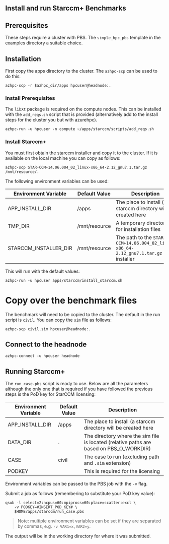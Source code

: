 ## Install and run Starccm+ Benchmarks

## Prerequisites

These steps require a cluster with PBS.  The `simple_hpc_pbs` template in the examples directory a suitable choice.

## Installation

First copy the apps directory to the cluster.  The `azhpc-scp` can be used to do this:

```
azhpc-scp -r $azhpc_dir/apps hpcuser@headnode:.
```

### Install Prerequisites

The `libXt` package is required on the compute nodes.  This can be installed with the `add_reqs.sh` script that is provided (alternatively add to the install steps for the cluster you but with azurehpc).

```
azhpc-run -u hpcuser -n compute ~/apps/starccm/scripts/add_reqs.sh 
```

### Install Starccm+

You must first obtain the starccm installer and copy it to the cluster.  If it is available on the local machine you can copy as follows:

```
azhpc-scp STAR-CCM+14.06.004_02_linux-x86_64-2.12_gnu7.1.tar.gz /mnt/resource/.
```

The following environment variables can be used:

| Environment Variable  | Default Value | Description                                                                       |
|-----------------------|---------------|-----------------------------------------------------------------------------------|
| APP_INSTALL_DIR       | /apps         | The place to install (a starccm directory will be created here                    |
| TMP_DIR               | /mnt/resource | A temporary directory for installation files                                      |
| STARCCM_INSTALLER_DIR | /mnt/resource | The path to the `STAR-CCM+14.06.004_02_linux-x86_64-2.12_gnu7.1.tar.gz` installer |

This will run with the default values:

```
azhpc-run -u hpcuser apps/starccm/install_starccm.sh 
```

# Copy over the benchmark files

The benchmark will need to be copied to the cluster.  The default in the run script is `civil`.  You can copy the `sim` file as follows:

```
azhpc-scp civil.sim hpcuser@headnode:.
```

## Connect to the headnode

```
azhpc-connect -u hpcuser headnode
```

## Running Starccm+

The `run_case.pbs` script is ready to use.  Below are all the parameters although the only one that is required if you have followed the previous steps is the PoD key for StarCCM licensing:

| Environment Variable | Default Value | Description                                                                             |
|----------------------|---------------|-----------------------------------------------------------------------------------------|
| APP_INSTALL_DIR      | /apps         | The place to install (a starccm directory will be created here                          |
| DATA_DIR             | .             | The directory where the sim file is located (relative paths are based on PBS_O_WORKDIR) |
| CASE                 | civil         | The case to run (excluding path and `.sim` extension)                                   |
| PODKEY               |               | This is required for the licensing                                                      |

Environment variables can be passed to the PBS job with the `-v` flag.

Submit a job as follows (remembering to substitute your PoD key value):

    qsub -l select=2:ncpus=60:mpiprocs=60:place=scatter:excl \
        -v PODKEY=#INSERT_POD_KEY# \
        $HOME/apps/starccm/run_case.pbs

> Note: multiple environment variables can be set if they are separated by commas, e.g. `-v VAR1=x,VAR2=y`.

The output will be in the working directory for where it was submitted.

